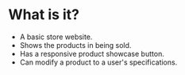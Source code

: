 # What is it?
- A basic store website.
- Shows the products in being sold.
- Has a responsive product showcase button.
- Can modify a product to a user's specifications.
